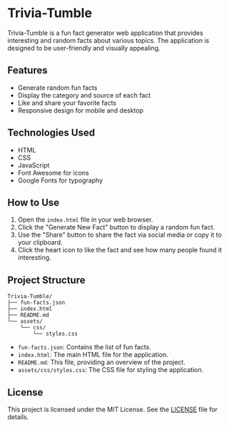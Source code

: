 # Trivia-Tumble

Trivia-Tumble is a fun fact generator web application that provides interesting and random facts about various topics. The application is designed to be user-friendly and visually appealing.

## Features

- Generate random fun facts
- Display the category and source of each fact
- Like and share your favorite facts
- Responsive design for mobile and desktop

## Technologies Used

- HTML
- CSS
- JavaScript
- Font Awesome for icons
- Google Fonts for typography

## How to Use

1. Open the `index.html` file in your web browser.
2. Click the "Generate New Fact" button to display a random fun fact.
3. Use the "Share" button to share the fact via social media or copy it to your clipboard.
4. Click the heart icon to like the fact and see how many people found it interesting.

## Project Structure

```
Trivia-Tumble/
├── fun-facts.json
├── index.html
├── README.md
└── assets/
    └── css/
        └── styles.css
```

- `fun-facts.json`: Contains the list of fun facts.
- `index.html`: The main HTML file for the application.
- `README.md`: This file, providing an overview of the project.
- `assets/css/styles.css`: The CSS file for styling the application.

## License

This project is licensed under the MIT License. See the [LICENSE](LICENSE) file for details.